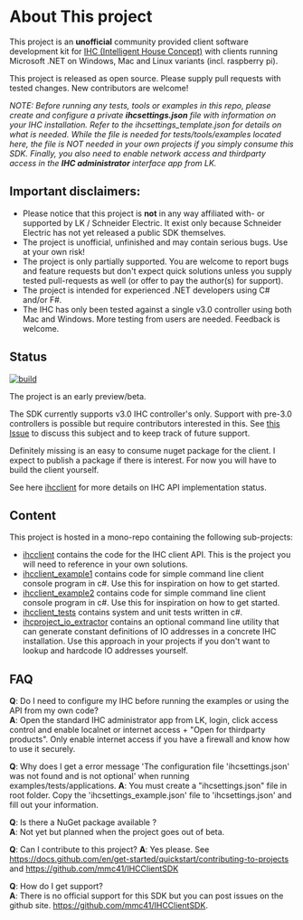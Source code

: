# About This project

This project is an **unofficial** community provided client software development kit for [IHC (Intelligent House Concept)](https://www.lk.dk/professionel/produktoversigt/intelligente-systemer/ihc/) with clients running Microsoft .NET on Windows, Mac and Linux variants (incl. raspberry pi).

This project is released as open source. Please supply pull requests with tested changes. New contributors are welcome!

*NOTE: Before running any tests, tools or examples in this repo, please create and configure a private **ihcsettings.json** file with information on your IHC installation. Refer to the ihcsettings_template.json for details on what is needed. While the file is needed for tests/tools/examples located here, the file is NOT needed in your own projects if you simply consume this SDK. Finally, you also need to enable network access and thirdparty access in the **IHC administrator** interface app from LK.*

## Important disclaimers:

* Please notice that this project is **not** in any way affiliated with- or supported by LK / Schneider Electric. It exist only because Schneider Electric has not yet released a public SDK themselves.
* The project is unofficial, unfinished and may contain serious bugs. Use at your own risk!
* The project is only partially supported. You are welcome to report bugs and feature requests but don't expect quick solutions unless you supply tested pull-requests as well (or offer to pay the author(s) for support).
* The project is intended for experienced .NET developers using C# and/or F#.
* The IHC has only been tested against a single v3.0 controller using both Mac and Windows. More testing from users are needed. Feedback is welcome.

## Status

[![build](https://github.com/mmc41/IHCClientSDK/actions/workflows/build-validation.yml/badge.svg)](https://github.com/mmc41/IHCClientSDK/actions/workflows/build-validation.yml)

The project is an early preview/beta.

The SDK currently supports v3.0 IHC controller's only. Support with pre-3.0 controllers is possible but require contributors interested in this. See [this Issue](https://github.com/mmc41/IHCClientSDK/issues/1) to discuss this subject and to keep track of future support.

Definitely missing is an easy to consume nuget package for the client. I expect to publish a package if there is interest. For now you will have to build the client yourself. 

See here [ihcclient](ihcclient/README.md#Status) for more details on IHC API implementation status.

## Content

This project is hosted in a mono-repo containing the following sub-projects:

* [ihcclient](ihcclient/README.md) contains the code for the IHC client API. This is the project you will need to reference in your own solutions.
* [ihcclient_example1](ihcclient_example1/README.md) contains code for simple command line client console program in c#. Use this for inspiration on how to get started.
* [ihcclient_example2](ihcclient_example2/README.md) contains code for simple command line client console program in c#. Use this for inspiration on how to get started.
* [ihcclient_tests](ihcclient_tests/README.md) contains system and unit tests written in c#.
* [ihcproject_io_extractor](ihcproject_io_extractor/README.md) contains an optional command line utility that can generate constant definitions of IO addresses in a concrete IHC installation. Use this approach in your projects if you don't want to lookup and hardcode IO addresses yourself.

## FAQ

**Q**: Do I need to configure my IHC before running the examples or using the API from my own code?  
**A**: Open the standard IHC administrator app from LK, login, click access control and enable localnet or internet access + "Open for thirdparty products". Only enable internet access if you have a firewall and know how to use it securely. 

**Q**: Why does I get a error message 'The configuration file 'ihcsettings.json' was not found and is not optional' when running examples/tests/applications.
**A**: You must create a "ihcsettings.json" file in root folder. Copy the 'ihcsettings_example.json' file to 'ihcsettings.json' and fill out your information.

**Q**: Is there a NuGet package available ?  
**A**: Not yet but planned when the project goes out of beta.

**Q**: Can I contribute to this project?
**A**: Yes please. See https://docs.github.com/en/get-started/quickstart/contributing-to-projects and https://github.com/mmc41/IHCClientSDK

**Q**: How do I get support?  
**A**: There is no official support for this SDK but you can post issues on the github site. https://github.com/mmc41/IHCClientSDK.
